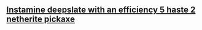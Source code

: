 ## [Instamine deepslate with an efficiency 5 haste 2 netherite pickaxe](https://modrinth.com/datapack/deepslayte)

